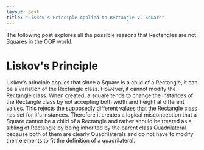 ```yaml
---
layout: post
title: "Liskov's Principle Applied to Rectangle v. Square"
---
```


The following post explores all the possible reasons that Rectangles are not Squares in the OOP world. 

# Liskov's Principle
Liskov's principle applies that since a Square is a child of a Rectangle, it can be a variation of the Rectangle class.
However, it cannot modify the Rectangle class. When created, a square tends to change the instances of the Rectangle class
by not accepting both width and height at different values. This rejects the supposedly different values that the Rectangle class
has set for it's instances. Therefore it creates a logical misconception that a Square cannot be a child of a Rectangle and rather
should be treated as a sibling of Rectangle by being inherited by the parent class Quadrilateral because both of them are
clearly Quadrilaterals and do not have to modify their elements to fit the definition of a quadrilateral.
